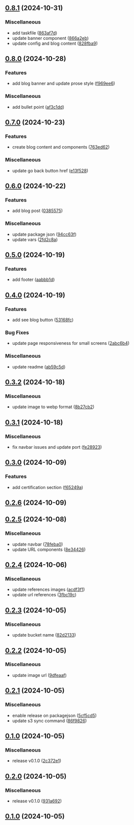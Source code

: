

## [0.8.1](https://github.com/javiercm1410/personal_site/compare/v0.8.0...v0.8.1) (2024-10-31)


### Miscellaneous

* add taskfile ([863af7d](https://github.com/javiercm1410/personal_site/commit/863af7df1b84731165ae0058b4354fd358705b99))
* update banner component ([866a2eb](https://github.com/javiercm1410/personal_site/commit/866a2eb7b7ef26015d83cb1cac51af91b9751327))
* update config and blog content ([828fba9](https://github.com/javiercm1410/personal_site/commit/828fba9ad8e0f1234c1b618be82d69d9c89e901b))

## [0.8.0](https://github.com/javiercm1410/personal_site/compare/v0.7.0...v0.8.0) (2024-10-28)


### Features

* add blog banner and update prose style ([f969ee6](https://github.com/javiercm1410/personal_site/commit/f969ee647f09304f2a927a2c832b5d8467c4c68f))


### Miscellaneous

* add bullet point ([af3c1dd](https://github.com/javiercm1410/personal_site/commit/af3c1dde0313cdf4e50f30a9ec9fab489850324f))

## [0.7.0](https://github.com/javiercm1410/personal_site/compare/v0.6.0...v0.7.0) (2024-10-23)


### Features

* create blog content and components ([763ed62](https://github.com/javiercm1410/personal_site/commit/763ed62c7da7b3b4100a7eb94742508afa769a10))


### Miscellaneous

* update go back button href ([e13f528](https://github.com/javiercm1410/personal_site/commit/e13f5281875210660623242a05ccb0ffc9641583))

## [0.6.0](https://github.com/javiercm1410/personal_site/compare/v0.5.0...v0.6.0) (2024-10-22)


### Features

* add blog post ([0385575](https://github.com/javiercm1410/personal_site/commit/038557505544046ecaea7dca0011d7593cf101eb))


### Miscellaneous

* update package json ([94cc63f](https://github.com/javiercm1410/personal_site/commit/94cc63ff15597d3ef82ee90a99821734d03c0f55))
* update vars ([2fd2c8a](https://github.com/javiercm1410/personal_site/commit/2fd2c8abd33ed2f735f8736c5cfb00081c9e4f74))

## [0.5.0](https://github.com/javiercm1410/personal_site/compare/v0.4.0...v0.5.0) (2024-10-19)


### Features

* add footer ([aabbb1d](https://github.com/javiercm1410/personal_site/commit/aabbb1d22d70c584f09baa5948800a3abf6df4a8))

## [0.4.0](https://github.com/javiercm1410/personal_site/compare/v0.3.2...v0.4.0) (2024-10-19)


### Features

* add see blog button ([53168fc](https://github.com/javiercm1410/personal_site/commit/53168fcba30f446e3e8262e57d9001231dfa1663))


### Bug Fixes

* update page responsiveness for small screens ([2abc6b4](https://github.com/javiercm1410/personal_site/commit/2abc6b4a03f833bef1e97c87df8f9c2b1c9fa770))


### Miscellaneous

* update readme ([ab59c5d](https://github.com/javiercm1410/personal_site/commit/ab59c5de840eb3bc8c6f2c1553be32788dc1c6b9))

## [0.3.2](https://github.com/javiercm1410/personal_site/compare/v0.3.1...v0.3.2) (2024-10-18)


### Miscellaneous

* update image to webp format ([8b27cb2](https://github.com/javiercm1410/personal_site/commit/8b27cb2934f0f34815fccff939bb73a80737624c))

## [0.3.1](https://github.com/javiercm1410/personal_site/compare/v0.3.0...v0.3.1) (2024-10-18)


### Miscellaneous

* fix navbar issues and update port ([fe28923](https://github.com/javiercm1410/personal_site/commit/fe28923d442bf827ec4eb02900113e08254073d9))

## [0.3.0](https://github.com/javiercm1410/personal_site/compare/v0.2.6...v0.3.0) (2024-10-09)


### Features

* add certification section ([f65249a](https://github.com/javiercm1410/personal_site/commit/f65249aa894e365b9e29109cd924439f576798a6))

## [0.2.6](https://github.com/javiercm1410/personal_site/compare/v0.2.5...v0.2.6) (2024-10-09)

## [0.2.5](https://github.com/javiercm1410/personal_site/compare/v0.2.4...v0.2.5) (2024-10-08)


### Miscellaneous

* update navbar ([78feba0](https://github.com/javiercm1410/personal_site/commit/78feba0c6c64f83dc38a3e6d81c11fa6d913d530))
* update URL components ([8e34426](https://github.com/javiercm1410/personal_site/commit/8e34426cf74f28472683c5a7b0c31a3461893a4d))

## [0.2.4](https://github.com/javiercm1410/personal_site/compare/v0.2.3...v0.2.4) (2024-10-06)


### Miscellaneous

* update references images ([acdf3f1](https://github.com/javiercm1410/personal_site/commit/acdf3f1e5258d7552250516f0ea5069729439cd7))
* update url references ([3fbc19c](https://github.com/javiercm1410/personal_site/commit/3fbc19c95c11ee7fb99eb6092fe1d6af43520f51))

## [0.2.3](https://github.com/javiercm1410/personal_site/compare/v0.2.2...v0.2.3) (2024-10-05)


### Miscellaneous

* update bucket name ([82d2133](https://github.com/javiercm1410/personal_site/commit/82d21338307c24560cb2f7aec25cf74afc808722))

## [0.2.2](https://github.com/javiercm1410/personal_site/compare/v0.2.1...v0.2.2) (2024-10-05)


### Miscellaneous

* update image url ([9dfeaaf](https://github.com/javiercm1410/personal_site/commit/9dfeaaf7b7b5f7415d6c9299002a42500fa4d5dd))

## [0.2.1](https://github.com/javiercm1410/personal_site/compare/v0.2.0...v0.2.1) (2024-10-05)


### Miscellaneous

* enable release on packagejson ([5cf5cd5](https://github.com/javiercm1410/personal_site/commit/5cf5cd59da004c347d4e418ee80bda443a838526))
* update s3 sync command ([86f9826](https://github.com/javiercm1410/personal_site/commit/86f9826b18d71ef0fe507e3b386706db2d3a1e0d))

## [0.1.0](https://github.com/javiercm1410/personal_site/compare/v0.2.0...v0.2.1) (2024-10-05)


### Miscellaneous

* release v0.1.0 ([2c372e1](https://github.com/javiercm1410/personal_site/commit/2c372e1b3ac68d6a9f299d57083c39a0a45f8bba))

## [0.2.0](https://github.com/javiercm1410/personal_site/compare/v0.1.0...v0.2.0) (2024-10-05)


### Miscellaneous

* release v0.1.0 ([931a692](https://github.com/javiercm1410/personal_site/commit/931a692af501a650a764ad44b15e41ed0ca48633))

## [0.1.0](https://github.com/javiercm1410/personal_site/compare/v0.1.0...v0.1.0) (2024-10-05)
